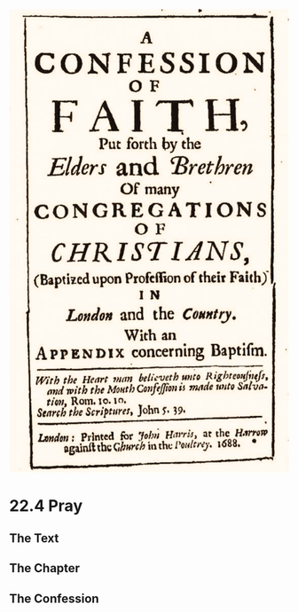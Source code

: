 <img class="intro-right" src="art-1689.png">

# 22.4 Pray

## The Text

## The Chapter

## The Confession

